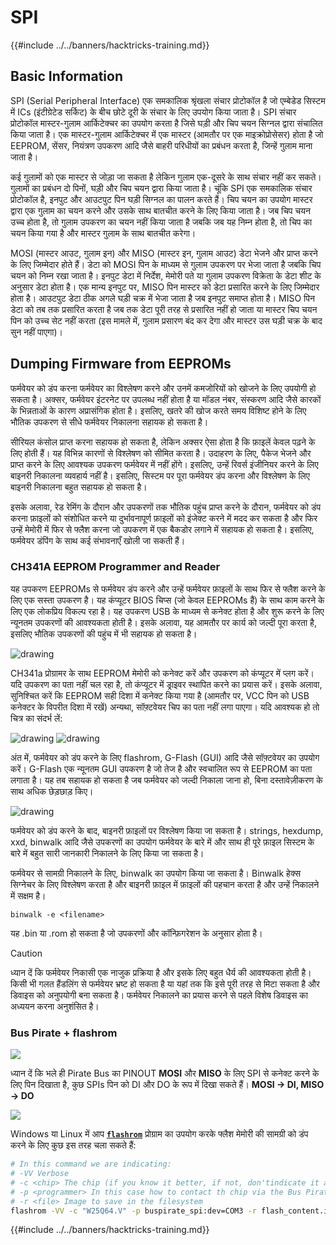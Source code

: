 # SPI

{{#include ../../banners/hacktricks-training.md}}

## Basic Information

SPI (Serial Peripheral Interface) एक समकालिक श्रृंखला संचार प्रोटोकॉल है जो एम्बेडेड सिस्टम में ICs (इंटीग्रेटेड सर्किट) के बीच छोटे दूरी के संचार के लिए उपयोग किया जाता है। SPI संचार प्रोटोकॉल मास्टर-गुलाम आर्किटेक्चर का उपयोग करता है जिसे घड़ी और चिप चयन सिग्नल द्वारा संचालित किया जाता है। एक मास्टर-गुलाम आर्किटेक्चर में एक मास्टर (आमतौर पर एक माइक्रोप्रोसेसर) होता है जो EEPROM, सेंसर, नियंत्रण उपकरण आदि जैसे बाहरी परिधीयों का प्रबंधन करता है, जिन्हें गुलाम माना जाता है।

कई गुलामों को एक मास्टर से जोड़ा जा सकता है लेकिन गुलाम एक-दूसरे के साथ संचार नहीं कर सकते। गुलामों का प्रबंधन दो पिनों, घड़ी और चिप चयन द्वारा किया जाता है। चूंकि SPI एक समकालिक संचार प्रोटोकॉल है, इनपुट और आउटपुट पिन घड़ी सिग्नल का पालन करते हैं। चिप चयन का उपयोग मास्टर द्वारा एक गुलाम का चयन करने और उसके साथ बातचीत करने के लिए किया जाता है। जब चिप चयन उच्च होता है, तो गुलाम उपकरण का चयन नहीं किया जाता है जबकि जब यह निम्न होता है, तो चिप का चयन किया गया है और मास्टर गुलाम के साथ बातचीत करेगा।

MOSI (मास्टर आउट, गुलाम इन) और MISO (मास्टर इन, गुलाम आउट) डेटा भेजने और प्राप्त करने के लिए जिम्मेदार होते हैं। डेटा को MOSI पिन के माध्यम से गुलाम उपकरण पर भेजा जाता है जबकि चिप चयन को निम्न रखा जाता है। इनपुट डेटा में निर्देश, मेमोरी पते या गुलाम उपकरण विक्रेता के डेटा शीट के अनुसार डेटा होता है। एक मान्य इनपुट पर, MISO पिन मास्टर को डेटा प्रसारित करने के लिए जिम्मेदार होता है। आउटपुट डेटा ठीक अगले घड़ी चक्र में भेजा जाता है जब इनपुट समाप्त होता है। MISO पिन डेटा को तब तक प्रसारित करता है जब तक डेटा पूरी तरह से प्रसारित नहीं हो जाता या मास्टर चिप चयन पिन को उच्च सेट नहीं करता (इस मामले में, गुलाम प्रसारण बंद कर देगा और मास्टर उस घड़ी चक्र के बाद सुन नहीं पाएगा)।

## Dumping Firmware from EEPROMs

फर्मवेयर को डंप करना फर्मवेयर का विश्लेषण करने और उनमें कमजोरियों को खोजने के लिए उपयोगी हो सकता है। अक्सर, फर्मवेयर इंटरनेट पर उपलब्ध नहीं होता है या मॉडल नंबर, संस्करण आदि जैसे कारकों के भिन्नताओं के कारण अप्रासंगिक होता है। इसलिए, खतरे की खोज करते समय विशिष्ट होने के लिए भौतिक उपकरण से सीधे फर्मवेयर निकालना सहायक हो सकता है।

सीरियल कंसोल प्राप्त करना सहायक हो सकता है, लेकिन अक्सर ऐसा होता है कि फ़ाइलें केवल पढ़ने के लिए होती हैं। यह विभिन्न कारणों से विश्लेषण को सीमित करता है। उदाहरण के लिए, पैकेज भेजने और प्राप्त करने के लिए आवश्यक उपकरण फर्मवेयर में नहीं होंगे। इसलिए, उन्हें रिवर्स इंजीनियर करने के लिए बाइनरी निकालना व्यवहार्य नहीं है। इसलिए, सिस्टम पर पूरा फर्मवेयर डंप करना और विश्लेषण के लिए बाइनरी निकालना बहुत सहायक हो सकता है।

इसके अलावा, रेड रेमिंग के दौरान और उपकरणों तक भौतिक पहुंच प्राप्त करने के दौरान, फर्मवेयर को डंप करना फ़ाइलों को संशोधित करने या दुर्भावनापूर्ण फ़ाइलों को इंजेक्ट करने में मदद कर सकता है और फिर उन्हें मेमोरी में फिर से फ्लैश करना जो उपकरण में एक बैकडोर लगाने में सहायक हो सकता है। इसलिए, फर्मवेयर डंपिंग के साथ कई संभावनाएँ खोली जा सकती हैं।

### CH341A EEPROM Programmer and Reader

यह उपकरण EEPROMs से फर्मवेयर डंप करने और उन्हें फर्मवेयर फ़ाइलों के साथ फिर से फ्लैश करने के लिए एक सस्ता उपकरण है। यह कंप्यूटर BIOS चिप्स (जो केवल EEPROMs हैं) के साथ काम करने के लिए एक लोकप्रिय विकल्प रहा है। यह उपकरण USB के माध्यम से कनेक्ट होता है और शुरू करने के लिए न्यूनतम उपकरणों की आवश्यकता होती है। इसके अलावा, यह आमतौर पर कार्य को जल्दी पूरा करता है, इसलिए भौतिक उपकरणों की पहुंच में भी सहायक हो सकता है।

![drawing](../../images/board_image_ch341a.jpg)

CH341a प्रोग्रामर के साथ EEPROM मेमोरी को कनेक्ट करें और उपकरण को कंप्यूटर में प्लग करें। यदि उपकरण का पता नहीं चल रहा है, तो कंप्यूटर में ड्राइवर स्थापित करने का प्रयास करें। इसके अलावा, सुनिश्चित करें कि EEPROM सही दिशा में कनेक्ट किया गया है (आमतौर पर, VCC पिन को USB कनेक्टर के विपरीत दिशा में रखें) अन्यथा, सॉफ़्टवेयर चिप का पता नहीं लगा पाएगा। यदि आवश्यक हो तो चित्र का संदर्भ लें:

![drawing](../../images/connect_wires_ch341a.jpg) ![drawing](../../images/eeprom_plugged_ch341a.jpg)

अंत में, फर्मवेयर को डंप करने के लिए flashrom, G-Flash (GUI) आदि जैसे सॉफ़्टवेयर का उपयोग करें। G-Flash एक न्यूनतम GUI उपकरण है जो तेज है और स्वचालित रूप से EEPROM का पता लगाता है। यह तब सहायक हो सकता है जब फर्मवेयर को जल्दी निकाला जाना हो, बिना दस्तावेज़ीकरण के साथ अधिक छेड़छाड़ किए।

![drawing](../../images/connected_status_ch341a.jpg)

फर्मवेयर को डंप करने के बाद, बाइनरी फ़ाइलों पर विश्लेषण किया जा सकता है। strings, hexdump, xxd, binwalk आदि जैसे उपकरणों का उपयोग फर्मवेयर के बारे में और साथ ही पूरे फ़ाइल सिस्टम के बारे में बहुत सारी जानकारी निकालने के लिए किया जा सकता है।

फर्मवेयर से सामग्री निकालने के लिए, binwalk का उपयोग किया जा सकता है। Binwalk हेक्स सिग्नेचर के लिए विश्लेषण करता है और बाइनरी फ़ाइल में फ़ाइलों की पहचान करता है और उन्हें निकालने में सक्षम है।
```
binwalk -e <filename>
```
यह .bin या .rom हो सकता है जो उपकरणों और कॉन्फ़िगरेशन के अनुसार होता है।

> [!CAUTION]
> ध्यान दें कि फर्मवेयर निकासी एक नाजुक प्रक्रिया है और इसके लिए बहुत धैर्य की आवश्यकता होती है। किसी भी गलत हैंडलिंग से फर्मवेयर भ्रष्ट हो सकता है या यहां तक कि इसे पूरी तरह से मिटा सकता है और डिवाइस को अनुपयोगी बना सकता है। फर्मवेयर निकालने का प्रयास करने से पहले विशेष डिवाइस का अध्ययन करना अनुशंसित है।

### Bus Pirate + flashrom

![](<../../images/image (910).png>)

ध्यान दें कि भले ही Pirate Bus का PINOUT **MOSI** और **MISO** के लिए SPI से कनेक्ट करने के लिए पिन दिखाता है, कुछ SPIs पिन को DI और DO के रूप में दिखा सकते हैं। **MOSI -> DI, MISO -> DO**

![](<../../images/image (360).png>)

Windows या Linux में आप [**`flashrom`**](https://www.flashrom.org/Flashrom) प्रोग्राम का उपयोग करके फ्लैश मेमोरी की सामग्री को डंप करने के लिए कुछ इस तरह चला सकते हैं:
```bash
# In this command we are indicating:
# -VV Verbose
# -c <chip> The chip (if you know it better, if not, don'tindicate it and the program might be able to find it)
# -p <programmer> In this case how to contact th chip via the Bus Pirate
# -r <file> Image to save in the filesystem
flashrom -VV -c "W25Q64.V" -p buspirate_spi:dev=COM3 -r flash_content.img
```
{{#include ../../banners/hacktricks-training.md}}

